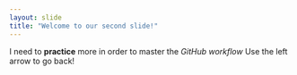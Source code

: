 ```yaml
---
layout: slide
title: "Welcome to our second slide!"
---
```

I need to **practice** more in order to master the _GitHub workflow_
Use the left arrow to go back!
